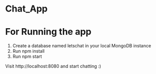 # Chat_App
# For Running the app
1. Create a database named letschat in your local MongoDB instance
2. Run npm install 
3. Run npm start

Visit http://localhost:8080 and start chatting :)
